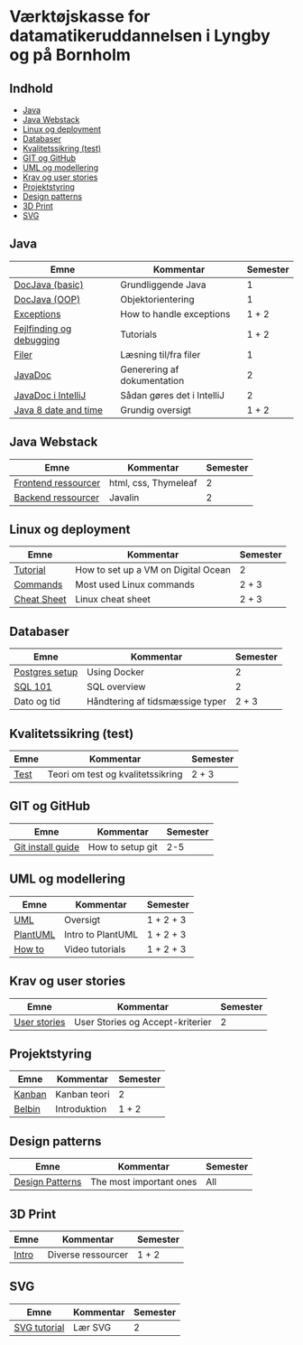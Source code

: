 # Værktøjskasse for datamatikeruddannelsen i Lyngby og på Bornholm

## Indhold
<!-- TOC tocDepth:2..3 chapterDepth:2..6 -->

- [Java](#java)
- [Java Webstack](#java-webstack)
- [Linux og deployment](#linux-og-deployment)
- [Databaser](#databaser)
- [Kvalitetssikring (test)](#kvalitetssikring-test)
- [GIT og GitHub](#git-og-github)
- [UML og modellering](#uml-og-modellering)
- [Krav og user stories](#krav-og-user-stories)
- [Projektstyring](#projektstyring)
- [Design patterns](#design-patterns)
- [3D Print](#3d-print)
- [SVG](#svg)

<!-- /TOC -->

## Java

| Emne | Kommentar | Semester |
|------|-----------|----------|
|[DocJava (basic)](./java/docjavabasic.md)|Grundliggende Java|1|
|[DocJava (OOP)](./java/docjavaoop.md)|Objektorientering|1|
|[Exceptions](./java/exceptions.md)|How to handle exceptions|1 + 2|
|[Fejlfinding og debugging](./java/debugging.md)|Tutorials|1 + 2|
|[Filer](./java/files.md)|Læsning til/fra filer|1|
|[JavaDoc](./java/javadoc.md)|Generering af dokumentation|2|
|[JavaDoc i IntelliJ](./java/javadocintellij.md)|Sådan gøres det i IntelliJ|2|
|[Java 8 date and time](./java/timeapi.md)|Grundig oversigt|1 + 2|

## Java Webstack

| Emne | Kommentar | Semester |
|------|-----------|----------|
|[Frontend ressourcer](../webstack/frontend/resources.md)|html, css, Thymeleaf|2|
|[Backend ressourcer](../webstack/backend/resources.md)|Javalin|2|

## Linux og deployment

| Emne | Kommentar | Semester |
|------|-----------|----------|
|[Tutorial](../linux_and_deployment/)|How to set up a VM on Digital Ocean| 2 |
|[Commands](linux/linuxcommands.md) | Most used Linux commands | 2 + 3 |
|[Cheat Sheet](linux/linuxcommands.pdf)|Linux cheat sheet| 2 + 3 |

## Databaser

| Emne | Kommentar | Semester |
|------|-----------|----------|
|[Postgres setup](https://github.com/dat2Cph/2semDockerSetupLocal)|Using Docker|2|
|[SQL 101](https://www.w3schools.com/Sql/)|SQL overview|2|
|Dato og tid|Håndtering af tidsmæssige typer |2 + 3|

## Kvalitetssikring (test)

| Emne | Kommentar | Semester |
|------|-----------|----------|
|[Test](./test/testteori.md)|Teori om test og kvalitetssikring| 2 + 3|

## GIT og GitHub

| Emne | Kommentar | Semester |
|------|-----------|----------|
|[Git install guide](git_install.md)|How to setup git|2-5|

## UML og modellering

| Emne | Kommentar | Semester |
|------|-----------|----------|
|[UML](./sys/uml/)|Oversigt|1 + 2 + 3|
|[PlantUML](./sys/uml/plantuml.md)|Intro to PlantUML|1 + 2 + 3|
|[How to](./sys/uml/tutorials.md)|Video tutorials|1 + 2 + 3|

## Krav og user stories

| Emne | Kommentar | Semester |
|------|-----------|----------|
|[User stories](./sys/requirements/userstories.md)|User Stories og Accept-kriterier|2|

## Projektstyring

| Emne | Kommentar | Semester |
|------|-----------|----------|
|[Kanban](./sys/projectmanagement/kanban.md)|Kanban teori|2|
|[Belbin](./sys/projectmanagement/belbin.md)|Introduktion|1 + 2|

## Design patterns

| Emne | Kommentar | Semester |
|------|-----------|----------|
| [Design Patterns](./designpatterns/README.md/) | The most important ones | All |

## 3D Print

| Emne | Kommentar | Semester |
|------|-----------|----------|
|[Intro](./3dprint/3dprint.md)|Diverse ressourcer| 1 + 2|

## SVG

| Emne | Kommentar | Semester |
|------|-----------|----------|
|[SVG tutorial](../svg/README.md)|Lær SVG|2|
